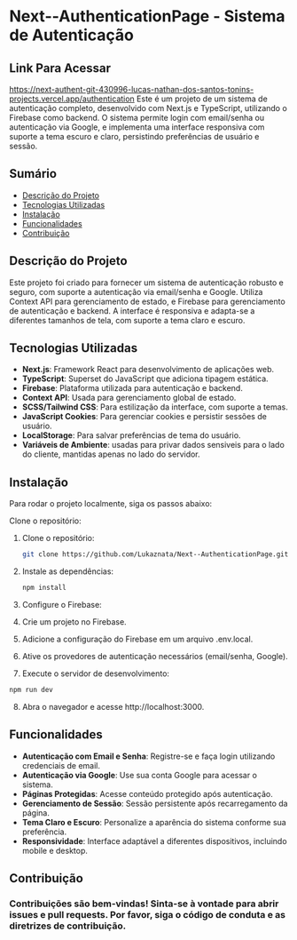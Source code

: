 # Next--AuthenticationPage - Sistema de Autenticação

## Link Para Acessar

https://next-authent-git-430996-lucas-nathan-dos-santos-tonins-projects.vercel.app/authentication
Este é um projeto de um sistema de autenticação completo, desenvolvido com Next.js e TypeScript, utilizando o Firebase como backend. O sistema permite login com email/senha ou autenticação via Google, e implementa uma interface responsiva com suporte a tema escuro e claro, persistindo preferências de usuário e sessão.

## Sumário

- [Descrição do Projeto](#descrição-do-projeto)
- [Tecnologias Utilizadas](#tecnologias-utilizadas)
- [Instalação](#instalação)
- [Funcionalidades](#funcionalidades)
- [Contribuição](#contribuição)


## Descrição do Projeto

Este projeto foi criado para fornecer um sistema de autenticação robusto e seguro, com suporte a autenticação via email/senha e Google. Utiliza Context API para gerenciamento de estado, e Firebase para gerenciamento de autenticação e backend. A interface é responsiva e adapta-se a diferentes tamanhos de tela, com suporte a tema claro e escuro.

## Tecnologias Utilizadas
- **Next.js**: Framework React para desenvolvimento de aplicações web.
- **TypeScript**: Superset do JavaScript que adiciona tipagem estática.
- **Firebase**: Plataforma utilizada para autenticação e backend.
- **Context API**: Usada para gerenciamento global de estado.
- **SCSS/Tailwind CSS**: Para estilização da interface, com suporte a temas.
- **JavaScript Cookies**: Para gerenciar cookies e persistir sessões de usuário.
- **LocalStorage**: Para salvar preferências de tema do usuário.
- **Variáveis de Ambiente**: usadas para privar dados sensiveis para o lado do cliente, mantidas apenas no lado do servidor.

## Instalação
Para rodar o projeto localmente, siga os passos abaixo:

Clone o repositório:

1. Clone o repositório:
    ```bash
    git clone https://github.com/Lukaznata/Next--AuthenticationPage.git
    ```

2. Instale as dependências:
    ```bash
    npm install
    ```

3. Configure o Firebase:

4. Crie um projeto no Firebase.

5. Adicione a configuração do Firebase em um arquivo .env.local.

6. Ative os provedores de autenticação necessários (email/senha, Google).

7. Execute o servidor de desenvolvimento:

 ```bash
npm run dev
   ```
8. Abra o navegador e acesse http://localhost:3000.

## Funcionalidades
- **Autenticação com Email e Senha**: Registre-se e faça login utilizando credenciais de email.
- **Autenticação via Google**: Use sua conta Google para acessar o sistema.
- **Páginas Protegidas**: Acesse conteúdo protegido após autenticação.
- **Gerenciamento de Sessão**: Sessão persistente após recarregamento da página.
- **Tema Claro e Escuro**: Personalize a aparência do sistema conforme sua preferência.
- **Responsividade**: Interface adaptável a diferentes dispositivos, incluindo mobile e desktop.

## Contribuição

### Contribuições são bem-vindas! Sinta-se à vontade para abrir issues e pull requests. Por favor, siga o código de conduta e as diretrizes de contribuição.
